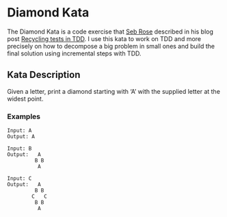 # Diamond Kata

The Diamond Kata is a code exercise that [Seb Rose](https://twitter.com/sebrose) described in his blog post [Recycling tests in TDD](http://claysnow.co.uk/recycling-tests-in-tdd/).
I use this kata to work on TDD and more precisely on how to decompose a big problem in small ones and build the final solution using incremental steps with TDD.

## Kata Description

Given a letter, print a diamond starting with ‘A’ with the supplied letter at the widest point.

### Examples
```
Input: A
Output: A

Input: B
Output:   A
         B B
          A

Input: C
Output:   A
         B B
        C   C
         B B
          A
```
